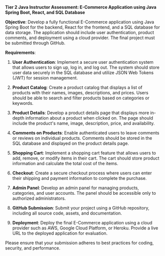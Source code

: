 **Tier 2 Java Instructor Assessment: E-Commerce Application using Java Spring Boot, React, and SQL Database**

**Objective**: Develop a fully functional E-Commerce application using Java Spring Boot for the backend, React for the frontend, and a SQL database for data storage. The application should include user authentication, product comments, and deployment using a cloud provider. The final project must be submitted through GitHub.

**Requirements**:

1. **User Authentication**: Implement a secure user authentication system that allows users to sign up, log in, and log out. The system should store user data securely in the SQL database and utilize JSON Web Tokens (JWT) for session management.

2. **Product Catalog**: Create a product catalog that displays a list of products with their names, images, descriptions, and prices. Users should be able to search and filter products based on categories or keywords.

3. **Product Details**: Develop a product details page that displays more in-depth information about a product when clicked on. The page should include the product's name, image, description, price, and availability.

4. **Comments on Products**: Enable authenticated users to leave comments or reviews on individual products. Comments should be stored in the SQL database and displayed on the product details page.

5. **Shopping Cart**: Implement a shopping cart feature that allows users to add, remove, or modify items in their cart. The cart should store product information and calculate the total cost of the items.

6. **Checkout**: Create a secure checkout process where users can enter their shipping and payment information to complete the purchase.

7. **Admin Panel**: Develop an admin panel for managing products, categories, and user accounts. The panel should be accessible only to authorized administrators.

8. **GitHub Submission**: Submit your project using a GitHub repository, including all source code, assets, and documentation.

9. **Deployment**: Deploy the final E-Commerce application using a cloud provider such as AWS, Google Cloud Platform, or Heroku. Provide a live URL to the deployed application for evaluation.

Please ensure that your submission adheres to best practices for coding, security, and performance.
